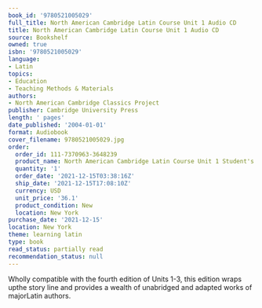 ```yaml
---
book_id: '9780521005029'
full_title: North American Cambridge Latin Course Unit 1 Audio CD
title: North American Cambridge Latin Course Unit 1 Audio CD
source: Bookshelf
owned: true
isbn: '9780521005029'
language:
- Latin
topics:
- Education
- Teaching Methods & Materials
authors:
- North American Cambridge Classics Project
publisher: Cambridge University Press
length: ' pages'
date_published: '2004-01-01'
format: Audiobook
cover_filename: 9780521005029.jpg
order:
  order_id: 111-7370963-3648239
  product_name: North American Cambridge Latin Course Unit 1 Student's Book
  quantity: '1'
  order_date: '2021-12-15T03:38:16Z'
  ship_date: '2021-12-15T17:08:10Z'
  currency: USD
  unit_price: '36.1'
  product_condition: New
  location: New York
purchase_date: '2021-12-15'
location: New York
theme: learning latin
type: book
read_status: partially read
recommendation_status: null
---
```

Wholly compatible with the fourth edition of Units 1-3, this edition wraps upthe story line and provides a wealth of unabridged and adapted works of majorLatin authors.

